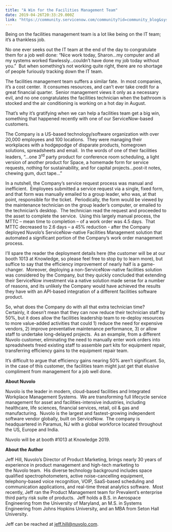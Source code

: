 ```yaml
---
title: "A Win for the Facilities Management Team"
date: 2019-04-26T20:33:29.000Z
link: "https://community.servicenow.com/community?id=community_blog&sys_id=780ad3addb053f44a39a0b55ca961993"
---
```

<p>Being on the facilities management team is a lot like being on the IT team; it’s a thankless job. </p>
<p>No one ever seeks out the IT team at the end of the day to congratulate them for a job well done: “Nice work today, Sharon…my computer and all my systems worked flawlessly…couldn’t have done my job today without you.”  But when something’s not working quite right, there are no shortage of people furiously tracking down the IT team.</p>
<p>The facilities management team suffers a similar fate.  In most companies, it’s a cost center.  It consumes resources, and can’t ever take credit for a great financial quarter.  Senior management views it only as a necessary evil, and no one congratulates the facilities technician when the bathroom is stocked and the air conditioning is working on a hot day in August.</p>
<p>That’s why it’s gratifying when we can help a facilities team get a big win, something that happened recently with one of our ServiceNow-based customers.</p>
<p>The Company is a US-based technology/software organization with over 20,000 employees and 100 locations.  They were managing their workplaces with a hodgepodge of disparate products, homegrown solutions, spreadsheets and email.  In the words of one of their facilities leaders, “…one 3<sup>rd</sup> party product for conference room scheduling, a light version of another product for Space, a homemade form for service requests, nothing for sustainability, and for capital projects…post-it notes, chewing gum, duct tape…”</p>
<p>In a nutshell, the Company’s service request process was manual and inefficient.  Employees submitted a service request via a single, fixed form, and that form was manually emailed to a group leader, who was, at that point, responsible for the ticket.  Periodically, the form would be viewed by the maintenance technician on the group leader’s computer, or emailed to the technician’s desktop.  The technician read the request and proceeded to the asset to complete the service.  Using this largely manual process, the MTTC – mean time to completion – of a work order was 4.5 days.  That MTTC decreased to 2.6 days – a 45% reduction - after the Company deployed Nuvolo’s ServiceNow-native Facilities Management solution that automated a significant portion of the Company’s work order management process.</p>
<p>I’ll spare the reader the deployment details here (the customer will be at our booth 1013 at Knowledge, so please feel free to stop by to learn more), but suffice to say that the efficiency improvement of nearly half is a game-changer.  Moreover, deploying a non-ServiceNow-native facilities solution was considered by the Company, but they quickly concluded that extending their ServiceNow investment via a native solution made sense for a number of reasons, and its unlikely the Company would have achieved the results they have with an API-based integration of a different facilities software product.</p>
<p>So, what does the Company do with all that extra technician time?  Certainly, it doesn’t mean that they can now reduce their technician staff by 50%, but it does allow the facilities leadership team to re-deploy resources to more value-added activities that could 1) reduce the need for expensive vendors, 2) improve preventative maintenance performance, 3) or allow staff to undertake long-delayed projects.  As an example, from a different Nuvolo customer, eliminating the need to manually enter work orders into spreadsheets freed existing staff to assemble part kits for equipment repair, transferring efficiency gains to the equipment repair team.</p>
<p>It’s difficult to argue that efficiency gains nearing 50% aren’t significant. So, in the case of this customer, the facilities team might just get that elusive compliment from management for a job well done.</p>
<p><strong>About Nuvolo</strong></p>
<p>Nuvolo is the leader in modern, cloud-based facilities and Integrated Workplace Management Systems.  We are transforming full lifecycle service management for asset and facilities-intensive industries, including healthcare, life sciences, financial services, retail, oil &amp; gas and manufacturing.  Nuvolo is the largest and fastest-growing independent software vendor globally, built on ServiceNow.  The company is headquartered in Paramus, NJ with a global workforce located throughout the US, Europe and India. </p>
<p>Nuvolo will be at booth #1013 at Knowledge 2019.</p>
<p><strong>About the Author</strong></p>
<p>Jeff Hill, Nuvolo’s Director of Product Marketing, brings nearly 30 years of experience in product management and high-tech marketing to the Nuvolo team.  His diverse technology background includes space qualified spectrophotometers, active noise-cancelling equipment, telephony-based voice recognition, VOIP, SaaS-based scheduling and communication applications, and real-time threat analytics software.  Most recently, Jeff ran the Product Management team for Prevalent’s enterprise third party risk suite of products.  Jeff holds a B.S. in Aerospace Engineering from the University of Maryland, an M.S. in Systems Engineering from Johns Hopkins University, and an MBA from Seton Hall University.</p>
<p>Jeff can be reached at <a href="mailto:jeff.hill&#64;nuvolo.com" rel="nofollow">jeff.hill&#64;nuvolo.com</a>.</p>